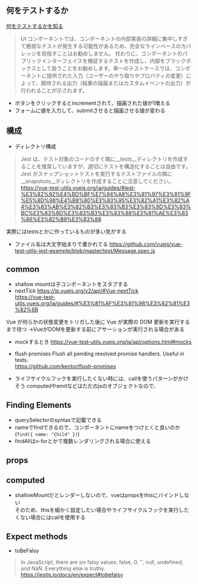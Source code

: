 ## 何をテストするか
[何をテストするかを知る](https://vue-test-utils.vuejs.org/ja/guides/#%E4%BD%95%E3%82%92%E3%83%86%E3%82%B9%E3%83%88%E3%81%99%E3%82%8B%E3%81%8B%E3%82%92%E7%9F%A5%E3%82%8B)

> UI コンポーネントでは、コンポーネントの内部実装の詳細に集中しすぎて脆弱なテストが発生する可能性があるため、完全なラインベースのカバレッジを目指すことはお勧めしません。
> 代わりに、コンポーネントのパブリックインターフェイスを検証するテストを作成し、内部をブラックボックスとして扱うことをお勧めします。単一のテストケースでは、コンポーネントに提供された入力（ユーザーのやり取りやプロパティの変更）によって、期待される出力（結果の描画またはカスタムイベントの出力）が行われることが示されます。 

- ボタンをクリックするとincrementされて、描画された値が1増える
- フォームに値を入力して、submitさせると描画させる値が変わる

## 構成
- ディレクトリ構成
> Jest は、テスト対象のコードのすぐ隣に__tests__ディレクトリを作成することを推奨していますが、適切にテストを構造化することは自由です。 Jest がスナップショットテストを実行するテストファイルの隣に__snapshots__ディレクトリを作成することに注意してください。
https://vue-test-utils.vuejs.org/ja/guides/#jest-%E3%82%92%E4%BD%BF%E7%94%A8%E3%81%97%E3%81%9F%E5%8D%98%E4%B8%80%E3%83%95%E3%82%A1%E3%82%A4%E3%83%AB%E3%82%B3%E3%83%B3%E3%83%9D%E3%83%BC%E3%83%8D%E3%83%B3%E3%83%88%E3%81%AE%E3%83%86%E3%82%B9%E3%83%88

実際にはtestsとかに作っているものが多い気がする

- ファイル名は大文字始まりで書かれてる
https://github.com/vuejs/vue-test-utils-jest-example/blob/master/test/Message.spec.js

## common
- shallow mountは子コンポーネントをスタブする
- nextTick
https://jp.vuejs.org/v2/api/#Vue-nextTick  
https://vue-test-utils.vuejs.org/ja/guides/#%E3%81%AF%E3%81%98%E3%82%81%E3%82%8B  
 
Vue が何らかの状態変更をトリガした後に Vue が実際の DOM 更新を実行するまで待つ
→VueがDOMを更新する前にアサーションが実行される場合がある

- mockするとき
https://vue-test-utils.vuejs.org/ja/api/options.html#mocks

- flush promises
Flush all pending resolved promise handlers. Useful in tests.  
https://github.com/kentor/flush-promises

- ライフサイクルフックを実行したくない時には、callを使うパターンがかけそう
computedやemitなどはただのjsのオブジェクトなので、

## Finding Elements
- querySelectorのsyntaxで記載できる
- nameでfindできるので、コンポーネントにnameをつけとくと良いのか(`find({ name: "Child" })`)
- findAllはv-forとかで複数レンダリングされる場合に使える

## props
## computed
- shallowMountだとレンダーしないので、vueはpropsをthisにバインドしない  
そのため、thisを細かく設定したい場合やライフサイクルフックを実行したくない場合にはcallを使用する

## Expect methods
- toBeFalsy
> In JavaScript, there are six falsy values: false, 0, '', null, undefined, and NaN. Everything else is truthy.
https://jestjs.io/docs/en/expect#tobefalsy
